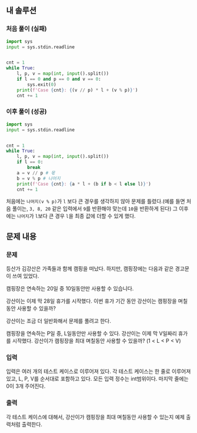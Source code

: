 ## 내 솔루션

### 처음 풀이 (실패)
```python
import sys
input = sys.stdin.readline


cnt = 1
while True:
    l, p, v = map(int, input().split())
    if l == 0 and p == 0 and v == 0:
        sys.exit(0)
    print(f'Case {cnt}: {(v // p) * l + (v % p)}')
    cnt += 1
```

### 이후 풀이 (성공)
```python
import sys
input = sys.stdin.readline


cnt = 1
while True:
    l, p, v = map(int, input().split())
    if l == 0:
        break
    a = v // p # 몫
    b = v % p # 나머지
    print(f'Case {cnt}: {a * l + (b if b < l else l)}')
    cnt += 1
```
처음에는 `나머지(v % p)`가 `l` 보다 큰 경우를 생각하지 않아 문제를 틀렸다.(예를 들면 처음 풀이는, `3, 8, 20` 같은 입력에서 `9`를 반환해야 맞는데 `10`을 반환하게 된다)
그 이후에는 `나머지`가 `l`보다 큰 경우 `l`을 최종 값에 더할 수 있게 했다.



## 문제 내용
### 문제
등산가 김강산은 가족들과 함께 캠핑을 떠났다. 하지만, 캠핑장에는 다음과 같은 경고문이 쓰여 있었다.

캠핑장은 연속하는 20일 중 10일동안만 사용할 수 있습니다.

강산이는 이제 막 28일 휴가를 시작했다. 이번 휴가 기간 동안 강산이는 캠핑장을 며칠동안 사용할 수 있을까?

강산이는 조금 더 일반화해서 문제를 풀려고 한다. 

캠핑장을 연속하는 P일 중, L일동안만 사용할 수 있다. 강산이는 이제 막 V일짜리 휴가를 시작했다. 강산이가 캠핑장을 최대 며칠동안 사용할 수 있을까? (1 < L < P < V)

### 입력
입력은 여러 개의 테스트 케이스로 이루어져 있다. 각 테스트 케이스는 한 줄로 이루어져 있고, L, P, V를 순서대로 포함하고 있다. 모든 입력 정수는 int범위이다. 마지막 줄에는 0이 3개 주어진다.

### 출력
각 테스트 케이스에 대해서, 강산이가 캠핑장을 최대 며칠동안 사용할 수 있는지 예제 출력처럼 출력한다.